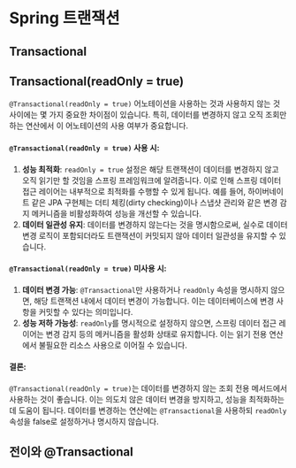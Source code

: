# Spring 트랜잭션



## Transactional





## Transactional(readOnly = true)



`@Transactional(readOnly = true)` 어노테이션을 사용하는 것과 사용하지 않는 것 사이에는 몇 가지 중요한 차이점이 있습니다. 특히, 데이터를 변경하지 않고 오직 조회만 하는 연산에서 이 어노테이션의 사용 여부가 중요합니다.

#### `@Transactional(readOnly = true)` 사용 시:

1. **성능 최적화**: `readOnly = true` 설정은 해당 트랜잭션이 데이터를 변경하지 않고 오직 읽기만 할 것임을 스프링 프레임워크에 알려줍니다. 이로 인해 스프링 데이터 접근 레이어는 내부적으로 최적화를 수행할 수 있게 됩니다. 예를 들어, 하이버네이트 같은 JPA 구현체는 더티 체킹(dirty checking)이나 스냅샷 관리와 같은 변경 감지 메커니즘을 비활성화하여 성능을 개선할 수 있습니다.
2. **데이터 일관성 유지**: 데이터를 변경하지 않는다는 것을 명시함으로써, 실수로 데이터 변경 로직이 포함되더라도 트랜잭션이 커밋되지 않아 데이터 일관성을 유지할 수 있습니다.

#### `@Transactional(readOnly = true)` 미사용 시:

1. **데이터 변경 가능**: `@Transactional`만 사용하거나 `readOnly` 속성을 명시하지 않으면, 해당 트랜잭션 내에서 데이터 변경이 가능합니다. 이는 데이터베이스에 변경 사항을 커밋할 수 있다는 의미입니다.
2. **성능 저하 가능성**: `readOnly`를 명시적으로 설정하지 않으면, 스프링 데이터 접근 레이어는 변경 감지 등의 메커니즘을 활성화 상태로 유지합니다. 이는 읽기 전용 연산에서 불필요한 리소스 사용으로 이어질 수 있습니다.

#### 결론:

`@Transactional(readOnly = true)`는 데이터를 변경하지 않는 조회 전용 메서드에서 사용하는 것이 좋습니다. 이는 의도치 않은 데이터 변경을 방지하고, 성능을 최적화하는 데 도움이 됩니다. 데이터를 변경하는 연산에는 `@Transactional`을 사용하되 `readOnly` 속성을 false로 설정하거나 명시하지 않습니다.



## 전이와 @Transactional
